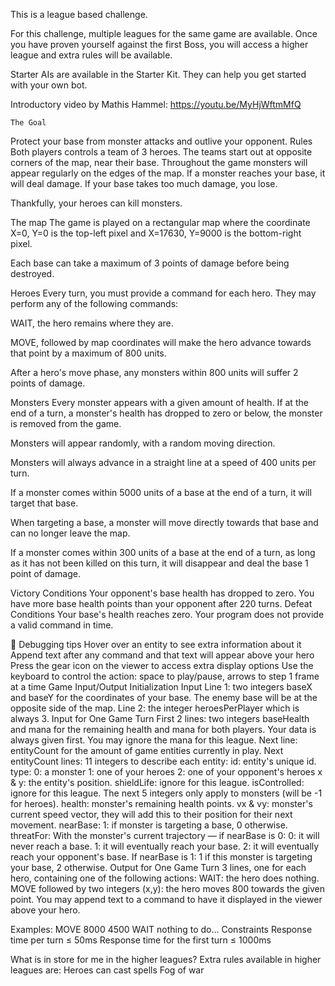 
This is a league based challenge.

For this challenge, multiple leagues for the same game are available. Once you have proven yourself against the first Boss, you will access a higher league and extra rules will be available.

Starter AIs are available in the Starter Kit. They can help you get started with your own bot.

Introductory video by Mathis Hammel: https://youtu.be/MyHjWftmMfQ

 	The Goal
Protect your base from monster attacks and outlive your opponent.
 	Rules
Both players controls a team of 3 heroes. The teams start out at opposite corners of the map, near their base. Throughout the game monsters will appear regularly on the edges of the map. If a monster reaches your base, it will deal damage. If your base takes too much damage, you lose.

Thankfully, your heroes can kill monsters.

The map
The game is played on a rectangular map where the coordinate X=0, Y=0 is the top-left pixel and X=17630, Y=9000 is the bottom-right pixel.

Each base can take a maximum of 3 points of damage before being destroyed.

Heroes
Every turn, you must provide a command for each hero. They may perform any of the following commands:

WAIT, the hero remains where they are.

MOVE, followed by map coordinates will make the hero advance towards that point by a maximum of 800 units.

After a hero's move phase, any monsters within 800 units will suffer 2 points of damage.

Monsters
Every monster appears with a given amount of health. If at the end of a turn, a monster's health has dropped to zero or below, the monster is removed from the game.

Monsters will appear randomly, with a random moving direction.

Monsters will always advance in a straight line at a speed of 400 units per turn.

If a monster comes within 5000 units of a base at the end of a turn, it will target that base.

When targeting a base, a monster will move directly towards that base and can no longer leave the map.

If a monster comes within 300 units of a base at the end of a turn, as long as it has not been killed on this turn, it will disappear and deal the base 1 point of damage.

Victory Conditions
Your opponent's base health has dropped to zero.
You have more base health points than your opponent after 220 turns.
Defeat Conditions
Your base's health reaches zero.
Your program does not provide a valid command in time.

🐞 Debugging tips
Hover over an entity to see extra information about it
Append text after any command and that text will appear above your hero
Press the gear icon on the viewer to access extra display options
Use the keyboard to control the action: space to play/pause, arrows to step 1 frame at a time
 	Game Input/Output
Initialization Input
Line 1: two integers baseX and baseY for the coordinates of your base. The enemy base will be at the opposite side of the map.
Line 2: the integer heroesPerPlayer which is always 3.
Input for One Game Turn
First 2 lines: two integers baseHealth and mana for the remaining health and mana for both players. Your data is always given first. You may ignore the mana for this league.
Next line: entityCount for the amount of game entities currently in play.
Next entityCount lines: 11 integers to describe each entity:
id: entity's unique id.
type:
0: a monster
1: one of your heroes
2: one of your opponent's heroes
x & y: the entity's position.
shieldLife: ignore for this league.
isControlled: ignore for this league.
The next 5 integers only apply to monsters (will be -1 for heroes).
health: monster's remaining health points.
vx & vy: monster's current speed vector, they will add this to their position for their next movement.
nearBase: 1: if monster is targeting a base, 0 otherwise.
threatFor:
With the monster's current trajectory — if nearBase is 0:
0: it will never reach a base.
1: it will eventually reach your base.
2: it will eventually reach your opponent's base.
If nearBase is 1: 1 if this monster is targeting your base, 2 otherwise.
Output for One Game Turn
3 lines, one for each hero, containing one of the following actions:
WAIT: the hero does nothing.
MOVE followed by two integers (x,y): the hero moves 800 towards the given point.
You may append text to a command to have it displayed in the viewer above your hero.

Examples:
MOVE 8000 4500
WAIT nothing to do...
Constraints
Response time per turn ≤ 50ms
Response time for the first turn ≤ 1000ms

What is in store for me in the higher leagues?
Extra rules available in higher leagues are:
Heroes can cast spells
Fog of war